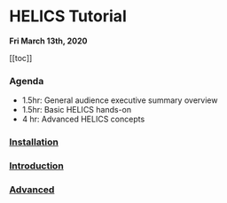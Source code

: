 # HELICS Tutorial

**Fri March 13th, 2020**

[[toc]]

### Agenda

- 1.5hr: General audience executive summary overview
- 1.5hr: Basic HELICS hands-on
- 4 hr: Advanced HELICS concepts

### [Installation](./installation/README.md)

### [Introduction](./introduction/README.md)

### [Advanced](./advanced.md)

